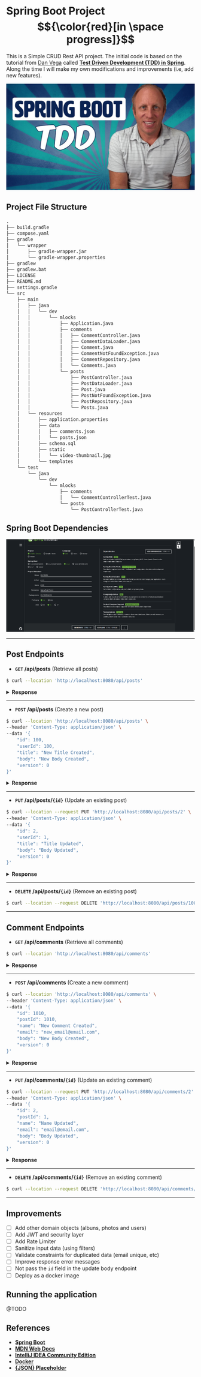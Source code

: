 # Spring Boot Project $${\color{red}[in \space progress]}$$

This is a Simple CRUD Rest API project. The initial code is based on the tutorial from [Dan Vega](https://www.youtube.com/@DanVega) called [**Test Driven Development (TDD) in Spring**](https://youtube.com/watch?v=-H5sud1-K5A).
Along the time I will make my own modifications and improvements (i.e, add new features).

![Test Driven Development (TDD) in Spring](./src/main/resources/static/video-thumbnail.jpg)

## Project File Structure

```
.
├── build.gradle
├── compose.yaml
├── gradle
│   └── wrapper
│       ├── gradle-wrapper.jar
│       └── gradle-wrapper.properties
├── gradlew
├── gradlew.bat
├── LICENSE
├── README.md
├── settings.gradle
└── src
    ├── main
    │   ├── java
    │   │   └── dev
    │   │       └── mlocks
    │   │           ├── Application.java
    │   │           ├── comments
    │   │           │   ├── CommentController.java
    │   │           │   ├── CommentDataLoader.java
    │   │           │   ├── Comment.java
    │   │           │   ├── CommentNotFoundException.java
    │   │           │   ├── CommentRepository.java
    │   │           │   └── Comments.java
    │   │           └── posts
    │   │               ├── PostController.java
    │   │               ├── PostDataLoader.java
    │   │               ├── Post.java
    │   │               ├── PostNotFoundException.java
    │   │               ├── PostRepository.java
    │   │               └── Posts.java
    │   └── resources
    │       ├── application.properties
    │       ├── data
    │       │   ├── comments.json
    │       │   └── posts.json
    │       ├── schema.sql
    │       ├── static
    │       │   └── video-thumbnail.jpg
    │       └── templates
    └── test
        └── java
            └── dev
                └── mlocks
                    ├── comments
                    │   └── CommentControllerTest.java
                    └── posts
                        └── PostControllerTest.java

```

## Spring Boot Dependencies

![Spring Boot Dependencies](./src/main/resources/static/spring-boot-project-depencies.png)

---

## Post Endpoints

- **`GET` /api/posts** (Retrieve all posts)

```bash
$ curl --location 'http://localhost:8080/api/posts'
```
<details>
<summary><b>Response</b></summary>

```json
[
    {
        "id": 1,
        "userId": 1,
        "title": "sunt aut facere repellat provident occaecati excepturi optio reprehenderit",
        "body": "quia et suscipit\nsuscipit recusandae consequuntur expedita et cum\nreprehenderit molestiae ut ut quas totam\nnostrum rerum est autem sunt rem eveniet architecto",
        "version": 0
    },
    {
        "id": 2,
        "userId": 1,
        "title": "qui est esse",
        "body": "est rerum tempore vitae\nsequi sint nihil reprehenderit dolor beatae ea dolores neque\nfugiat blanditiis voluptate porro vel nihil molestiae ut reiciendis\nqui aperiam non debitis possimus qui neque nisi nulla",
        "version": 0
    },
    {
        "id": 3,
        "userId": 1,
        "title": "ea molestias quasi exercitationem repellat qui ipsa sit aut",
        "body": "et iusto sed quo iure\nvoluptatem occaecati omnis eligendi aut ad\nvoluptatem doloribus vel accusantium quis pariatur\nmolestiae porro eius odio et labore et velit aut",
        "version": 0
    }
]
```
</details>

---

- **`POST` /api/posts** (Create a new post)

```bash
$ curl --location 'http://localhost:8080/api/posts' \
--header 'Content-Type: application/json' \
--data '{
    "id": 100,
    "userId": 100,
    "title": "New Title Created",
    "body": "New Body Created",
    "version": 0
}'
```

<details>
<summary><b>Response</b></summary>

```json
{
  "id": 100,
  "userId": 100,
  "title": "New Title Created",
  "body": "New Body Created",
  "version": 1
}
```
</details>

---

- **`PUT` /api/posts/`{id}`** (Update an existing post)

```bash
$ curl --location --request PUT 'http://localhost:8080/api/posts/2' \
--header 'Content-Type: application/json' \
--data '{
    "id": 2,
    "userId": 1,
    "title": "Title Updated",
    "body": "Body Updated",
    "version": 0
}'
```

<details>
<summary><b>Response</b></summary>

```json
{
  "id": 2,
  "userId": 1,
  "title": "Title Updated",
  "body": "Body Updated",
  "version": 1
}
```
</details>

---

- **`DELETE` /api/posts/`{id}`** (Remove an existing post)

```bash
$ curl --location --request DELETE 'http://localhost:8080/api/posts/100'
```
---

## Comment Endpoints

- **`GET` /api/comments** (Retrieve all comments)

```bash
$ curl --location 'http://localhost:8080/api/comments'
```
<details>
<summary><b>Response</b></summary>

```json
[
      {
        "id": 1,
        "postId": 1,
        "name": "id labore ex et quam laborum",
        "email": "Eliseo@gardner.biz",
        "body": "laudantium enim quasi est quidem magnam voluptate ipsam eos\ntempora quo necessitatibus\ndolor quam autem quasi\nreiciendis et nam sapiente accusantium",
        "version": 0
      },
      {
        "id": 2,
        "postId": 1,
        "name": "quo vero reiciendis velit similique earum",
        "email": "Jayne_Kuhic@sydney.com",
        "body": "est natus enim nihil est dolore omnis voluptatem numquam\net omnis occaecati quod ullam at\nvoluptatem error expedita pariatur\nnihil sint nostrum voluptatem reiciendis et",
        "version": 0
      }
]
```
</details>

---

- **`POST` /api/comments** (Create a new comment)

```bash
$ curl --location 'http://localhost:8080/api/comments' \
--header 'Content-Type: application/json' \
--data '{
    "id": 1010,
    "postId": 1010,
    "name": "New Comment Created",
    "email": "new_email@email.com",
    "body": "New Body Created",
    "version": 0
}'
```

<details>
<summary><b>Response</b></summary>

```json
{
  "id": 101,
  "postId": 101,
  "name": "New Comment Created",
  "email": "new_email@email.com",
  "body": "New Body Created",
  "version": 1
}
```
</details>

---

- **`PUT` /api/comments/`{id}`** (Update an existing comment)

```bash
$ curl --location --request PUT 'http://localhost:8080/api/comments/2' \
--header 'Content-Type: application/json' \
--data '{
    "id": 2,
    "postId": 1,
    "name": "Name Updated",
    "email": "email@email.com",
    "body": "Body Updated",
    "version": 0
}'
```

<details>
<summary><b>Response</b></summary>

```json
{
  "id": 2,
  "postId": 1,
  "name": "Name Updated",
  "email": "Body Updated",
  "body": "Body Updated",
  "version": 1
}
```
</details>

---

- **`DELETE` /api/comments/`{id}`** (Remove an existing comment)

```bash
$ curl --location --request DELETE 'http://localhost:8080/api/comments/100'
```

---

## Improvements

- [ ] Add other domain objects (albuns, photos and users)
- [ ] Add JWT and security layer
- [ ] Add Rate Limiter
- [ ] Sanitize input data (using filters)
- [ ] Validate constraints for duplicated data (email unique, etc)
- [ ] Improve response error messages
- [ ] Not pass the `id` field in the update body endpoint
- [ ] Deploy as a docker image

## Running the application

@TODO

## References

- [**Spring Boot**](https://spring.io/projects/spring-boot)
- [**MDN Web Docs**](https://developer.mozilla.org/)
- [**IntelliJ IDEA Community Edition**](https://www.jetbrains.com/idea/download/?section=linux)
- [**Docker**](https://www.docker.com/)
- [**{JSON} Placeholder**](https://jsonplaceholder.typicode.com/)
